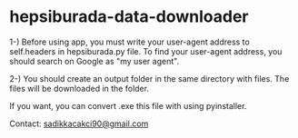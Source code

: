 # hepsiburada-data-downloader

1-) Before using app, you must write your user-agent address to self.headers in hepsiburada.py file.
To find your user-agent address, you should search on Google as "my user agent".

2-) You should create an output folder in the same directory with files. The files will be downloaded in the folder.

If you want, you can convert .exe this file with using pyinstaller.

Contact: sadikkacakci90@gmail.com

